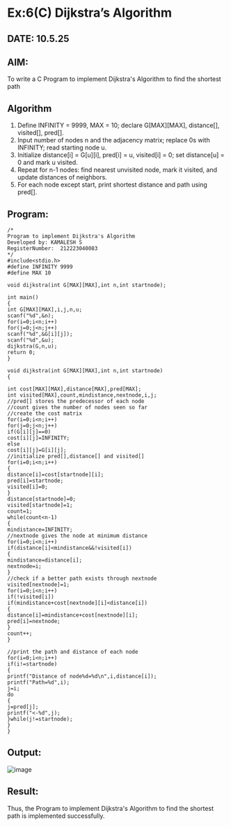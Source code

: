 # Ex:6(C) Dijkstra’s Algorithm
## DATE: 10.5.25
## AIM:
To write a C Program to implement Dijkstra's Algorithm to find the shortest path

## Algorithm
1. Define INFINITY = 9999, MAX = 10; declare G[MAX][MAX], distance[], visited[], pred[].
2. Input number of nodes n and the adjacency matrix; replace 0s with INFINITY; read starting node u.
3. Initialize distance[i] = G[u][i], pred[i] = u, visited[i] = 0; set distance[u] = 0 and mark u visited. 
4. Repeat for n-1 nodes: find nearest unvisited node, mark it visited, and update distances of neighbors.
5. For each node except start, print shortest distance and path using pred[].  

## Program:
```
/*
Program to implement Dijkstra's Algorithm 
Developed by: KAMALESH S
RegisterNumber:  212223040083
*/
#include<stdio.h>
#define INFINITY 9999
#define MAX 10
 
void dijkstra(int G[MAX][MAX],int n,int startnode);
 
int main()
{
int G[MAX][MAX],i,j,n,u;
scanf("%d",&n);
for(i=0;i<n;i++)
for(j=0;j<n;j++)
scanf("%d",&G[i][j]);
scanf("%d",&u);
dijkstra(G,n,u);
return 0;
}
 
void dijkstra(int G[MAX][MAX],int n,int startnode)
{
 
int cost[MAX][MAX],distance[MAX],pred[MAX];
int visited[MAX],count,mindistance,nextnode,i,j;
//pred[] stores the predecessor of each node
//count gives the number of nodes seen so far
//create the cost matrix
for(i=0;i<n;i++)
for(j=0;j<n;j++)
if(G[i][j]==0)
cost[i][j]=INFINITY;
else
cost[i][j]=G[i][j];
//initialize pred[],distance[] and visited[]
for(i=0;i<n;i++)
{
distance[i]=cost[startnode][i];
pred[i]=startnode;
visited[i]=0;
}
distance[startnode]=0;
visited[startnode]=1;
count=1;
while(count<n-1)
{
mindistance=INFINITY;
//nextnode gives the node at minimum distance
for(i=0;i<n;i++)
if(distance[i]<mindistance&&!visited[i])
{
mindistance=distance[i];
nextnode=i;
}
//check if a better path exists through nextnode
visited[nextnode]=1;
for(i=0;i<n;i++)
if(!visited[i])
if(mindistance+cost[nextnode][i]<distance[i])
{
distance[i]=mindistance+cost[nextnode][i];
pred[i]=nextnode;
}
count++;
}
 
//print the path and distance of each node
for(i=0;i<n;i++)
if(i!=startnode)
{
printf("Distance of node%d=%d\n",i,distance[i]);
printf("Path=%d",i);
j=i;
do
{
j=pred[j];
printf("<-%d",j);
}while(j!=startnode);
}
}

```

## Output:

![image](https://github.com/user-attachments/assets/2e7e2afe-db80-42f0-97c7-b857b2b1b0f4)


## Result:
Thus, the Program to implement Dijkstra's Algorithm to find the shortest path is implemented successfully.
